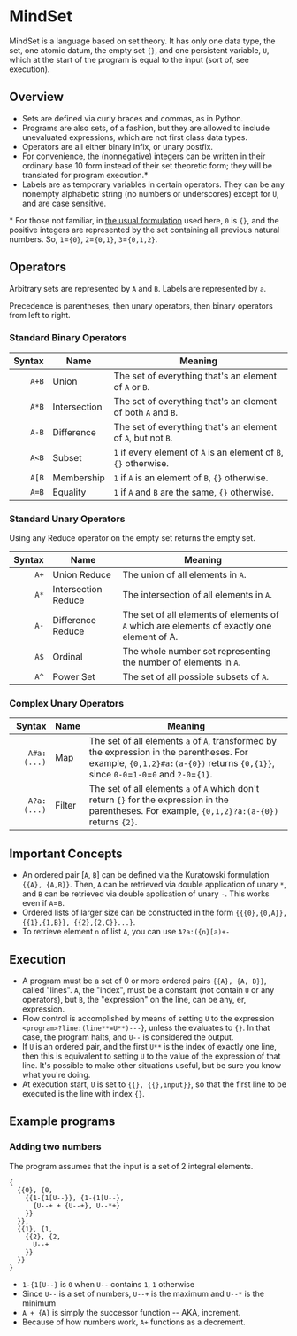 # MindSet

MindSet is a language based on set theory. It has only one data type, the set, one atomic datum, the empty set `{}`, and one persistent variable, `U`, which at the start of the program is equal to the input (sort of, see execution).

## Overview

- Sets are defined via curly braces and commas, as in Python.
- Programs are also sets, of a fashion, but they are allowed to include unevaluated expressions, which are not first class data types.
- Operators are all either binary infix, or unary postfix.
- For convenience, the (nonnegative) integers can be written in their ordinary base 10 form instead of their set theoretic form; they will be translated for program execution.\*
- Labels are as temporary variables in certain operators. They can be any nonempty alphabetic string (no numbers or underscores) except for `U`, and are case sensitive.

\* For those not familiar, in [the usual formulation](https://en.wikipedia.org/wiki/Set-theoretic_definition_of_natural_numbers#Definition_as_von_Neumann_ordinals) used here, `0` is `{}`, and the positive integers are represented by the set containing all previous natural numbers. So, `1`=`{0}`, `2`=`{0,1}`, `3`=`{0,1,2}`.

## Operators

Arbitrary sets are represented by `A` and `B`. Labels are represented by `a`.

Precedence is parentheses, then unary operators, then binary operators from left to right.

### Standard Binary Operators

| Syntax      |     Name            | Meaning |
| ----------: | ------------------- | ------- |
| `A+B`       | Union               | The set of everything that's an element of `A` or `B`. |
| `A*B`       | Intersection        | The set of everything that's an element of both `A` and `B`. |
| `A-B`       | Difference          | The set of everything that's an element of `A`, but not `B`. |
| `A<B`       | Subset              | `1` if every element of `A` is an element of `B`, `{}` otherwise. |
| `A[B`       | Membership          | `1` if `A` is an element of `B`, `{}` otherwise. |
| `A=B`       | Equality            | `1` if `A` and `B` are the same, `{}` otherwise. |

### Standard Unary Operators

Using any Reduce operator on the empty set returns the empty set.

| Syntax      |     Name            | Meaning |
| ----------: | ------------------- | ------- |
| `A+`        | Union Reduce        | The union of all elements in `A`. |
| `A*`        | Intersection Reduce | The intersection of all elements in `A`. |
| `A-`        | Difference Reduce   | The set of all elements of elements of `A` which are elements of exactly one element of A. |
| `A$`        | Ordinal             | The whole number set representing the number of elements in `A`. |
| `A^`        | Power Set           | The set of all possible subsets of `A`. |

### Complex Unary Operators

| Syntax      |     Name            | Meaning |
| ----------: | ------------------- | ------- |
| `A#a:(...)` | Map                 | The set of all elements `a` of `A`, transformed by the expression in the parentheses. For example, `{0,1,2}#a:(a-{0})` returns `{0,{1}}`, since `0-0`=`1-0`=`0` and `2-0`=`{1}`. |
| `A?a:(...)` | Filter              | The set of all elements `a` of `A` which don't return `{}` for the expression in the parentheses. For example, `{0,1,2}?a:(a-{0})` returns `{2}`. |

## Important Concepts

- An ordered pair [`A`, `B`] can be defined via the Kuratowski formulation `{{A}, {A,B}}`. Then, `A` can be retrieved via double application of unary `*`, and `B` can be retrieved via double application of unary `-`. This works even if `A`=`B`.
- Ordered lists of larger size can be constructed in the form `{{{0},{0,A}}, {{1},{1,B}}, {{2},{2,C}}...}`.
- To retrieve element `n` of list `A`, you can use `A?a:({n}[a)+-`

## Execution

- A program must be a set of 0 or more ordered pairs `{{A}, {A, B}}`, called "lines". `A`, the "index", must be a constant (not contain `U` or any operators), but `B`, the "expression" on the line, can be any, er, expression.
- Flow control is accomplished by means of setting `U` to the expression `<program>?line:(line**=U**)---`}, unless the evaluates to `{}`. In that case, the program halts, and `U--` is considered the output.
- If `U` is an ordered pair, and the first `U**` is the index of exactly one line, then this is equivalent to setting `U` to the value of the expression of that line. It's possible to make other situations useful, but be sure you know what you're doing.
- At execution start, `U` is set to `{{}, {{},input}}`, so that the first line to be executed is the line with index `{}`. 

## Example programs

### Adding two numbers

The program assumes that the input is a set of 2 integral elements.

```
{
  {{0}, {0,
    {{1-{1[U--}}, {1-{1[U--},
      {U--+ + {U--+}, U--*+}
    }}
  }},
  {{1}, {1,
    {{2}, {2, 
      U--+
    }}
  }}
}
```

- `1-{1[U--}` is `0` when `U--` contains `1`, `1` otherwise
- Since `U--` is a set of numbers, `U--+` is the maximum and `U--*` is the minimum
- `A + {A}` is simply the successor function -- AKA, increment.
- Because of how numbers work, `A+` functions as a decrement.

